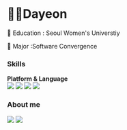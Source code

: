 # 🐻‍❄️️Dayeon

🏫 Education : Seoul Women's Universtiy

📱 Major :Software Convergence   

### Skills 

**Platform & Language**  
<img src="https://img.shields.io/badge/Android-3DDC84?style=flat-square&logo=Android&logoColor=white"/> <img src="https://img.shields.io/badge/Kotlin-7F52FF?style=flat-square&logo=Kotlin&logoColor=white"/> <img src="https://img.shields.io/badge/Java-007396?style=flat-square&logo=Java&logoColor=white"/> <img src="https://img.shields.io/badge/C++-00599C?style=flat-square&logo=C++&logoColor=white"/>

### About me
[<img src="https://img.shields.io/badge/Velog-EF2D5E?style=flat-square&logo=Velog&logoColor=white"/>](https://velog.io/@ddyy094)
[<img src="https://img.shields.io/badge/Portfolio-EDC9F8?style=flat-square&logo=HEY&logoColor=white"/>](https://hellodayeon.notion.site/BAEK-DA-YEON-0e951f3cc77b48b3832955abe6dd7293)

